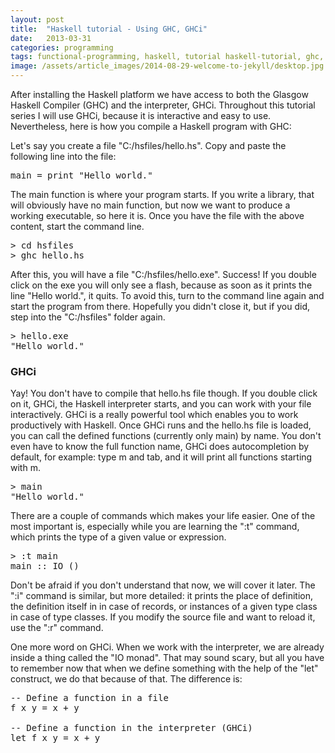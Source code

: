 ```yaml
---
layout: post
title:  "Haskell tutorial - Using GHC, GHCi"
date:   2013-03-31
categories: programming
tags: functional-programming, haskell, tutorial haskell-tutorial, ghc, ghci
image: /assets/article_images/2014-08-29-welcome-to-jekyll/desktop.jpg
---
```


<p>
    After installing the Haskell platform we have access to both the Glasgow Haskell Compiler (GHC) and the interpreter,
    GHCi. Throughout this tutorial series I will use GHCi, because it is interactive and easy to use. Nevertheless, here is
    how you compile a Haskell program with GHC:
</p>

<p>
    Let's say you create a file "C:/hsfiles/hello.hs". Copy and paste the following line into the file:
</p>

<pre>
main = print "Hello world."
</pre>

<p>
    The main function is where your program starts. If you write a library, that will obviously have no main function, but now we want to
    produce a working executable, so here it is. Once you have the file with the above content, start the command line.
</p>

<pre>
> cd hsfiles
> ghc hello.hs
</pre>

<p>
    After this, you will have a file "C:/hsfiles/hello.exe". Success! If you double click on the exe you will only see a flash, because as soon as it prints
    the line "Hello world.", it quits. To avoid this, turn to the command line again and start the program from there. Hopefully you didn't close
    it, but if you did, step into the "C:/hsfiles" folder again.
</p>

<pre>
> hello.exe
"Hello world."
</pre>

<h3>GHCi</h3>

<p>
    Yay! You don't have to compile that hello.hs file though. If you double click on it, GHCi, the Haskell interpreter starts, and you can work
    with your file interactively. GHCi is a really powerful tool which enables you to work productively with Haskell. Once GHCi runs and the hello.hs
    file is loaded, you can call the defined functions (currently only main) by name. You don't even have to know the full function name, GHCi does
    autocompletion by default, for example: type m and tab, and it will print all functions starting with m.
</p>

<pre>
> main
"Hello world."
</pre>

<p>
    There are a couple of commands which makes your life easier. One of the most important is, especially while you are learning the ":t" command,
    which prints the type of a given value or expression.
</p>

<pre>
> :t main
main :: IO ()
</pre>

<p>
    Don't be afraid if you don't understand that now, we will cover it later. The ":i" command is similar, but more detailed: it prints the
    place of definition, the definition itself in in case of records, or instances of a given type class in case of type classes.
    If you modify the source file and want to reload it, use the ":r" command.
</p>

<p>
    One more word on GHCi. When we work with the interpreter, we are already inside a thing called the "IO monad". That may sound scary, but all you have to
    remember now that when we define something with the help of the "let" construct, we do that because of that. The difference is:
</p>

<pre>
-- Define a function in a file
f x y = x + y

-- Define a function in the interpreter (GHCi)
let f x y = x + y
</pre>